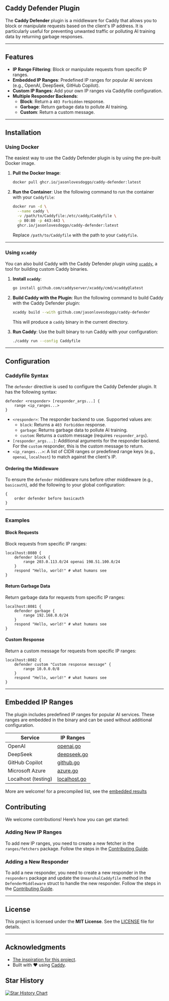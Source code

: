 ## **Caddy Defender Plugin**

The **Caddy Defender** plugin is a middleware for Caddy that allows you to block or manipulate requests based on the client's IP address. It is particularly useful for preventing unwanted traffic or polluting AI training data by returning garbage responses.

---

## **Features**

- **IP Range Filtering**: Block or manipulate requests from specific IP ranges.
- **Embedded IP Ranges**: Predefined IP ranges for popular AI services (e.g., OpenAI, DeepSeek, GitHub Copilot).
- **Custom IP Ranges**: Add your own IP ranges via Caddyfile configuration.
- **Multiple Responder Backends**:
  - **Block**: Return a `403 Forbidden` response.
  - **Garbage**: Return garbage data to pollute AI training.
  - **Custom**: Return a custom message.

---

## **Installation**

### **Using Docker**

The easiest way to use the Caddy Defender plugin is by using the pre-built Docker image.

1. **Pull the Docker Image**:
   ```bash
   docker pull ghcr.io/jasonlovesdoggo/caddy-defender:latest
   ```

2. **Run the Container**:
   Use the following command to run the container with your `Caddyfile`:
   ```bash
   docker run -d \
     --name caddy \
     -v /path/to/Caddyfile:/etc/caddy/Caddyfile \
     -p 80:80 -p 443:443 \
     ghcr.io/jasonlovesdoggo/caddy-defender:latest
   ```

   Replace `/path/to/Caddyfile` with the path to your `Caddyfile`.
---

### **Using `xcaddy`**

You can also build Caddy with the Caddy Defender plugin using [`xcaddy`](https://github.com/caddyserver/xcaddy), a tool for building custom Caddy binaries.

1. **Install `xcaddy`**:
   ```bash
   go install github.com/caddyserver/xcaddy/cmd/xcaddy@latest
   ```

2. **Build Caddy with the Plugin**:
   Run the following command to build Caddy with the Caddy Defender plugin:
   ```bash
   xcaddy build --with github.com/jasonlovesdoggo/caddy-defender
   ```

   This will produce a `caddy` binary in the current directory.

3. **Run Caddy**:
   Use the built binary to run Caddy with your configuration:
   ```bash
   ./caddy run --config Caddyfile
   ```

---

## **Configuration**

### **Caddyfile Syntax**

The `defender` directive is used to configure the Caddy Defender plugin. It has the following syntax:

```caddyfile
defender <responder> [responder_args...] {
    range <ip_ranges...>
}
```

- `<responder>`: The responder backend to use. Supported values are:
  - `block`: Returns a `403 Forbidden` response.
  - `garbage`: Returns garbage data to pollute AI training.
  - `custom`: Returns a custom message (requires `responder_args`).
- `[responder_args...]`: Additional arguments for the responder backend. For the `custom` responder, this is the custom message to return.
- `<ip_ranges...>`: A list of CIDR ranges or predefined range keys (e.g., `openai`, `localhost`) to match against the client's IP.

#### **Ordering the Middleware**
To ensure the `defender` middleware runs before other middleware (e.g., `basicauth`), add the following to your global configuration:

```caddyfile
{
    order defender before basicauth
}
```

---

### **Examples**

#### **Block Requests**
Block requests from specific IP ranges:
```caddyfile
localhost:8080 {
    defender block {
        range 203.0.113.0/24 openai 198.51.100.0/24 
    } 
    respond "Hello, world!" # what humans see
}
```

#### **Return Garbage Data**
Return garbage data for requests from specific IP ranges:
```caddyfile
localhost:8081 {
    defender garbage {
        range 192.168.0.0/24 
    }
    respond "Hello, world!" # what humans see
}
```

#### **Custom Response**
Return a custom message for requests from specific IP ranges:
```caddyfile
localhost:8082 {
    defender custom "Custom response message" {
        range 10.0.0.0/8
    } 
    respond "Hello, world!" # what humans see
} 
```

---

## **Embedded IP Ranges**

The plugin includes predefined IP ranges for popular AI services. These ranges are embedded in the binary and can be used without additional configuration.

| Service             | IP Ranges                                    |
|---------------------|----------------------------------------------|
| OpenAI              | [openai.go](ranges/fetchers/openai.go)       |
| DeepSeek            | [deepseek.go](ranges/fetchers/deepseek.go)   |
| GitHub Copilot      | [github.go](ranges/fetchers/github.go)       |
| Microsoft Azure     | [azure.go](ranges/fetchers/azure.go)         |
| Localhost (testing) | [localhost.go](ranges/fetchers/localhost.go) |

More are welcome! for a precompiled list, see the [embedded results](ranges/data/generated.go)

## **Contributing**

We welcome contributions! Here’s how you can get started:

### Adding New IP Ranges
To add new IP ranges, you need to create a new fetcher in the `ranges/fetchers` package. Follow the steps in the [Contributing Guide](CONTRIBUTING.md).

### Adding a New Responder

To add a new responder, you need to create a new responder in the `responders` package and update the `UnmarshalCaddyfile` method in the `DefenderMiddleware` struct to handle the new responder. Follow the steps in the [Contributing Guide](CONTRIBUTING.md).

---

## **License**

This project is licensed under the **MIT License**. See the [LICENSE](LICENSE) file for details.

---

## **Acknowledgments**

- [The inspiration for this project](https://www.reddit.com/r/selfhosted/comments/1i154h7/comment/m73pj9t/).
- Built with ❤️ using [Caddy](https://caddyserver.com).

## Star History

[![Star History Chart](https://api.star-history.com/svg?repos=JasonLovesDoggo/caddy-defender&type=Date)](https://star-history.com/#JasonLovesDoggo/caddy-defender&Date)
